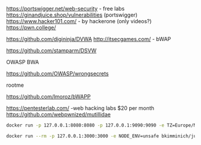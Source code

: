 
https://portswigger.net/web-security - free labs
https://ginandjuice.shop/vulnerabilities (portswigger)
https://www.hacker101.com/ - by hackerone (only videos?)
https://pwn.college/

https://github.com/digininja/DVWA
http://itsecgames.com/ - bWAP

https://github.com/stamparm/DSVW

OWASP BWA

https://github.com/OWASP/wrongsecrets

rootme

https://github.com/lmoroz/bWAPP

https://pentesterlab.com/ -web hacking labs $20 per month
https://github.com/webpwnized/mutillidae
```bash
docker run -p 127.0.0.1:8080:8080 -p 127.0.0.1:9090:9090 -e TZ=Europe/Moscow webgoat/webgoat

docker run --rm -p 127.0.0.1:3000:3000 -e NODE_ENV=unsafe bkimminich/juice-shop
```


